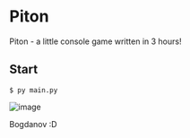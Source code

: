 # Piton
Piton - a little console game written in 3 hours!

## Start
```
$ py main.py
```

![image](https://user-images.githubusercontent.com/60233692/161548708-1a3c7fce-0fea-4296-ae26-6653ec729219.png)

Bogdanov :D
